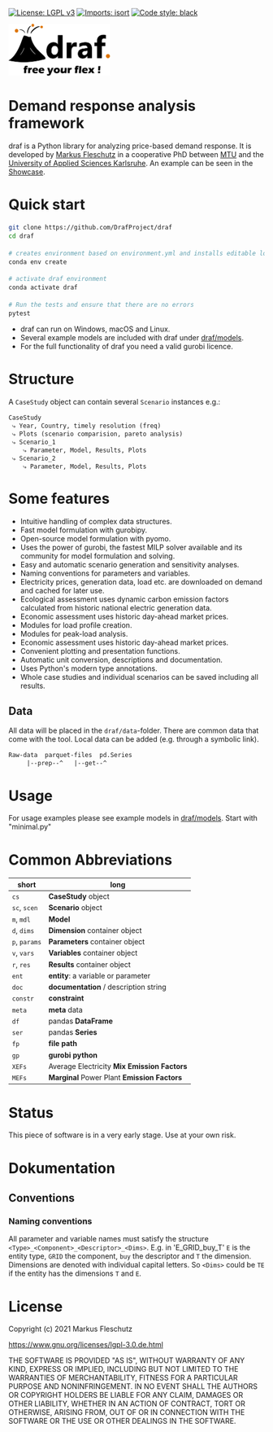 [![License: LGPL v3](https://img.shields.io/badge/License-LGPL%20v3-blue.svg)](https://www.gnu.org/licenses/lgpl-3.0)
[![Imports: isort](https://img.shields.io/badge/%20imports-isort-%231674b1)](https://pycqa.github.io/isort/)
[![Code style: black](https://img.shields.io/badge/code%20style-black-000000.svg)](https://github.com/psf/black)

<img src="doc/images/all.svg" width="200" alt="draf logo">

# **D**emand **r**esponse **a**nalysis **f**ramework

draf is a Python library for analyzing price-based demand response. It is developed by [Markus Fleschutz](https://www.linkedin.com/in/markus-fleschutz/) in a cooperative PhD between [MTU](https://www.mtu.ie/) and the [University of Applied Sciences Karlsruhe](https://www.h-ka.de/en/). An example can be seen in the [Showcase](https://mfleschutz.github.io/draf-showcase/).

# Quick start

```sh
git clone https://github.com/DrafProject/draf
cd draf

# creates environment based on environment.yml and installs editable local version:
conda env create

# activate draf environment
conda activate draf  

# Run the tests and ensure that there are no errors
pytest
```

- draf can run on Windows, macOS and Linux.
- Several example models are included with draf under [draf/models](draf/models).
- For the full functionality of draf you need a valid gurobi licence.

# Structure

A `CaseStudy` object can contain several `Scenario` instances e.g.:

```none
CaseStudy
 ⤷ Year, Country, timely resolution (freq)
 ⤷ Plots (scenario comparision, pareto analysis)
 ⤷ Scenario_1
    ⤷ Parameter, Model, Results, Plots
 ⤷ Scenario_2
    ⤷ Parameter, Model, Results, Plots
```

# Some features

- Intuitive handling of complex data structures.
- Fast model formulation with gurobipy.
- Open-source model formulation with pyomo.
- Uses the power of gurobi, the fastest MILP solver available and its community for model formulation and solving.
- Easy and automatic scenario generation and sensitivity analyses.
- Naming conventions for parameters and variables.
- Electricity prices, generation data, load etc. are downloaded on demand and cached for later use.
- Ecological assessment uses dynamic carbon emission factors calculated from historic national electric generation data.
- Economic assessment uses historic day-ahead market prices.
- Modules for load profile creation.
- Modules for peak-load analysis.
- Economic assessment uses historic day-ahead market prices.
- Convenient plotting and presentation functions.
- Automatic unit conversion, descriptions and documentation.
- Uses Python's modern type annotations.
- Whole case studies and individual scenarios can be saved including all results.

## Data

All data will be placed in the `draf/data`-folder. There are common data that come with the tool.
Local data can be added (e.g. through a symbolic link).

``` None
Raw-data  parquet-files  pd.Series
     |--prep--^   |--get--^
```

# Usage

For usage examples please see example models in [draf/models](draf/models). Start with "minimal.py"

# Common Abbreviations

| short | long |
|-------|------------------|
| `cs` | __CaseStudy__ object |
| `sc`, `scen` | __Scenario__ object |
| `m`, `mdl` | __Model__ |
| `d`, `dims` | __Dimension__ container object |
| `p`, `params` | __Parameters__ container object |
| `v`, `vars` | __Variables__ container object |
| `r`, `res` | __Results__ container object |
| `ent` | __entity__: a variable or parameter |
| `doc` | __documentation__ / description string |
| `constr` | __constraint__ |
| `meta` | __meta__ data |
| `df` | pandas __DataFrame__ |
| `ser` | pandas __Series__ |
| `fp` | __file path__ |
| `gp` | __gurobi python__ |
| `XEFs` | Average Electricity __Mix Emission Factors__ |
| `MEFs` | __Marginal__ Power Plant __Emission Factors__ |

# Status

This piece of software is in a very early stage. Use at your own risk.

# Dokumentation

## Conventions

### Naming conventions

All parameter and variable names must satisfy the structure `<Type>_<Component>_<Descriptor>_<Dims>`. E.g. in 'E_GRID_buy_T' `E` is the entity type, `GRID` the component, `buy` the descriptor and `T` the dimension. Dimensions are denoted with individual capital letters. So `<Dims>` could be `TE` if the entity has the dimensions `T` and `E`.

# License

Copyright (c) 2021 Markus Fleschutz

<https://www.gnu.org/licenses/lgpl-3.0.de.html>

THE SOFTWARE IS PROVIDED "AS IS", WITHOUT WARRANTY OF ANY KIND, EXPRESS OR IMPLIED, INCLUDING BUT NOT LIMITED TO THE WARRANTIES OF MERCHANTABILITY, FITNESS FOR A PARTICULAR PURPOSE AND NONINFRINGEMENT. IN NO EVENT SHALL THE AUTHORS OR COPYRIGHT HOLDERS BE LIABLE FOR ANY CLAIM, DAMAGES OR OTHER LIABILITY, WHETHER IN AN ACTION OF CONTRACT, TORT OR OTHERWISE, ARISING FROM, OUT OF OR IN CONNECTION WITH THE SOFTWARE OR THE USE OR OTHER DEALINGS IN THE SOFTWARE.

